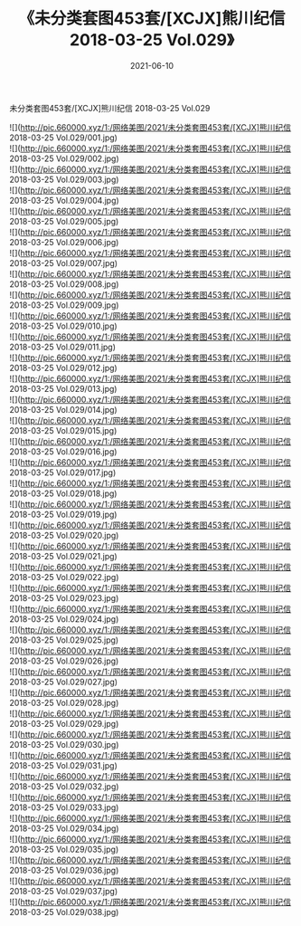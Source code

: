 ﻿---
layout: post
title:  《未分类套图453套/[XCJX]熊川纪信 2018-03-25 Vol.029》
date:   2021-06-10
img: http://pic.660000.xyz/1:/网络美图/2021/未分类套图453套/[XCJX]熊川纪信 2018-03-25 Vol.029/000.jpg
categories: [美女, 清纯, 唯美]
---

未分类套图453套/[XCJX]熊川纪信 2018-03-25 Vol.029

 ![](http://pic.660000.xyz/1:/网络美图/2021/未分类套图453套/[XCJX]熊川纪信 2018-03-25 Vol.029/001.jpg) <br>![](http://pic.660000.xyz/1:/网络美图/2021/未分类套图453套/[XCJX]熊川纪信 2018-03-25 Vol.029/002.jpg) <br>![](http://pic.660000.xyz/1:/网络美图/2021/未分类套图453套/[XCJX]熊川纪信 2018-03-25 Vol.029/003.jpg) <br>![](http://pic.660000.xyz/1:/网络美图/2021/未分类套图453套/[XCJX]熊川纪信 2018-03-25 Vol.029/004.jpg) <br>![](http://pic.660000.xyz/1:/网络美图/2021/未分类套图453套/[XCJX]熊川纪信 2018-03-25 Vol.029/005.jpg) <br>![](http://pic.660000.xyz/1:/网络美图/2021/未分类套图453套/[XCJX]熊川纪信 2018-03-25 Vol.029/006.jpg) <br>![](http://pic.660000.xyz/1:/网络美图/2021/未分类套图453套/[XCJX]熊川纪信 2018-03-25 Vol.029/007.jpg) <br>![](http://pic.660000.xyz/1:/网络美图/2021/未分类套图453套/[XCJX]熊川纪信 2018-03-25 Vol.029/008.jpg) <br>![](http://pic.660000.xyz/1:/网络美图/2021/未分类套图453套/[XCJX]熊川纪信 2018-03-25 Vol.029/009.jpg) <br>![](http://pic.660000.xyz/1:/网络美图/2021/未分类套图453套/[XCJX]熊川纪信 2018-03-25 Vol.029/010.jpg) <br>![](http://pic.660000.xyz/1:/网络美图/2021/未分类套图453套/[XCJX]熊川纪信 2018-03-25 Vol.029/011.jpg) <br>![](http://pic.660000.xyz/1:/网络美图/2021/未分类套图453套/[XCJX]熊川纪信 2018-03-25 Vol.029/012.jpg) <br>![](http://pic.660000.xyz/1:/网络美图/2021/未分类套图453套/[XCJX]熊川纪信 2018-03-25 Vol.029/013.jpg) <br>![](http://pic.660000.xyz/1:/网络美图/2021/未分类套图453套/[XCJX]熊川纪信 2018-03-25 Vol.029/014.jpg) <br>![](http://pic.660000.xyz/1:/网络美图/2021/未分类套图453套/[XCJX]熊川纪信 2018-03-25 Vol.029/015.jpg) <br>![](http://pic.660000.xyz/1:/网络美图/2021/未分类套图453套/[XCJX]熊川纪信 2018-03-25 Vol.029/016.jpg) <br>![](http://pic.660000.xyz/1:/网络美图/2021/未分类套图453套/[XCJX]熊川纪信 2018-03-25 Vol.029/017.jpg) <br>![](http://pic.660000.xyz/1:/网络美图/2021/未分类套图453套/[XCJX]熊川纪信 2018-03-25 Vol.029/018.jpg) <br>![](http://pic.660000.xyz/1:/网络美图/2021/未分类套图453套/[XCJX]熊川纪信 2018-03-25 Vol.029/019.jpg) <br>![](http://pic.660000.xyz/1:/网络美图/2021/未分类套图453套/[XCJX]熊川纪信 2018-03-25 Vol.029/020.jpg) <br>![](http://pic.660000.xyz/1:/网络美图/2021/未分类套图453套/[XCJX]熊川纪信 2018-03-25 Vol.029/021.jpg) <br>![](http://pic.660000.xyz/1:/网络美图/2021/未分类套图453套/[XCJX]熊川纪信 2018-03-25 Vol.029/022.jpg) <br>![](http://pic.660000.xyz/1:/网络美图/2021/未分类套图453套/[XCJX]熊川纪信 2018-03-25 Vol.029/023.jpg) <br>![](http://pic.660000.xyz/1:/网络美图/2021/未分类套图453套/[XCJX]熊川纪信 2018-03-25 Vol.029/024.jpg) <br>![](http://pic.660000.xyz/1:/网络美图/2021/未分类套图453套/[XCJX]熊川纪信 2018-03-25 Vol.029/025.jpg) <br>![](http://pic.660000.xyz/1:/网络美图/2021/未分类套图453套/[XCJX]熊川纪信 2018-03-25 Vol.029/026.jpg) <br>![](http://pic.660000.xyz/1:/网络美图/2021/未分类套图453套/[XCJX]熊川纪信 2018-03-25 Vol.029/027.jpg) <br>![](http://pic.660000.xyz/1:/网络美图/2021/未分类套图453套/[XCJX]熊川纪信 2018-03-25 Vol.029/028.jpg) <br>![](http://pic.660000.xyz/1:/网络美图/2021/未分类套图453套/[XCJX]熊川纪信 2018-03-25 Vol.029/029.jpg) <br>![](http://pic.660000.xyz/1:/网络美图/2021/未分类套图453套/[XCJX]熊川纪信 2018-03-25 Vol.029/030.jpg) <br>![](http://pic.660000.xyz/1:/网络美图/2021/未分类套图453套/[XCJX]熊川纪信 2018-03-25 Vol.029/031.jpg) <br>![](http://pic.660000.xyz/1:/网络美图/2021/未分类套图453套/[XCJX]熊川纪信 2018-03-25 Vol.029/032.jpg) <br>![](http://pic.660000.xyz/1:/网络美图/2021/未分类套图453套/[XCJX]熊川纪信 2018-03-25 Vol.029/033.jpg) <br>![](http://pic.660000.xyz/1:/网络美图/2021/未分类套图453套/[XCJX]熊川纪信 2018-03-25 Vol.029/034.jpg) <br>![](http://pic.660000.xyz/1:/网络美图/2021/未分类套图453套/[XCJX]熊川纪信 2018-03-25 Vol.029/035.jpg) <br>![](http://pic.660000.xyz/1:/网络美图/2021/未分类套图453套/[XCJX]熊川纪信 2018-03-25 Vol.029/036.jpg) <br>![](http://pic.660000.xyz/1:/网络美图/2021/未分类套图453套/[XCJX]熊川纪信 2018-03-25 Vol.029/037.jpg) <br>![](http://pic.660000.xyz/1:/网络美图/2021/未分类套图453套/[XCJX]熊川纪信 2018-03-25 Vol.029/038.jpg) <br>